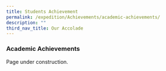 ```yaml
---
title: Students Achievement
permalink: /expedition/Achievements/academic-achievements/
description: ""
third_nav_title: Our Accolade
---
```




### Academic Achievements

Page under construction.